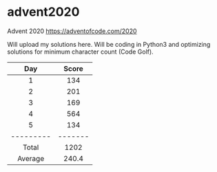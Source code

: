 # advent2020
Advent 2020 https://adventofcode.com/2020

Will upload my solutions here.
Will be coding in Python3 and optimizing solutions for minimum character count (Code Golf).

| Day     | Score |
|:-------:|:-----:|
| 1       | 134   |
| 2       | 201   |
| 3       | 169   |
| 4       | 564   |
| 5       | 134   |
|---------|-------|
| Total   | 1202  |
| Average | 240.4 |
